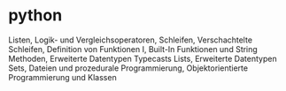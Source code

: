 # python
Listen, Logik- und Vergleichsoperatoren, Schleifen, Verschachtelte Schleifen, Definition von Funktionen I,  Built-In Funktionen und String Methoden, Erweiterte Datentypen Typecasts Lists, Erweiterte Datentypen Sets, Dateien und prozedurale Programmierung, Objektorientierte Programmierung und Klassen

